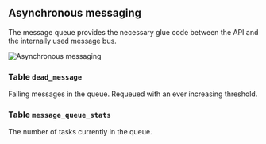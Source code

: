 Asynchronous messaging
---------------------------------------

The message queue provides the necessary glue code between the API and the internally used message bus.

![Asynchronous messaging](dist/erm-shopware-core-framework-messagequeue.svg)


### Table `dead_message`

Failing messages in the queue. Requeued with an ever increasing threshold.


### Table `message_queue_stats`

The number of tasks currently in the queue.


